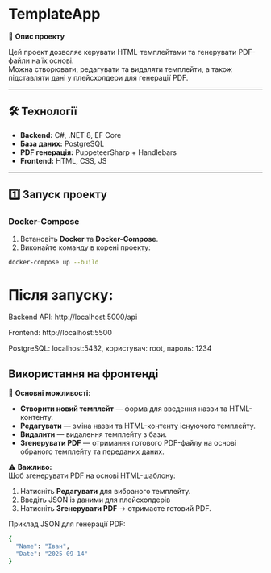 # TemplateApp

📄 **Опис проекту**

Цей проект дозволяє керувати HTML-темплейтами та генерувати PDF-файли на їх основі.  
Можна створювати, редагувати та видаляти темплейти, а також підставляти дані у плейсхолдери для генерації PDF.

---

## 🛠 Технології

- **Backend:** C#, .NET 8, EF Core  
- **База даних:** PostgreSQL
- **PDF генерація:** PuppeteerSharp + Handlebars
- **Frontend:** HTML, CSS, JS

---

## 1️⃣ Запуск проекту

### Docker-Compose
1. Встановіть **Docker** та **Docker-Compose**.  
2. Виконайте команду в корені проекту:

```bash
docker-compose up --build
```
# Після запуску:
Backend API: http://localhost:5000/api

Frontend: http://localhost:5500

PostgreSQL: localhost:5432, користувач: root, пароль: 1234

## Використання на фронтенді

📌 **Основні можливості:**
- **Створити новий темплейт** — форма для введення назви та HTML-контенту.  
- **Редагувати** — зміна назви та HTML-контенту існуючого темплейту.  
- **Видалити** — видалення темплейту з бази.  
- **Згенерувати PDF** — отримання готового PDF-файлу на основі обраного темплейту та переданих даних.  

⚠️ **Важливо:**  
Щоб згенерувати PDF на основі HTML-шаблону:
1. Натисніть **Редагувати** для вибраного темплейту.
2. Введіть JSON із даними для плейсхолдерів 
3. Натисніть **Згенерувати PDF** → отримаєте готовий PDF.  

Приклад JSON для генерації PDF:
```bash
{
  "Name": "Іван",
  "Date": "2025-09-14"
}
```
